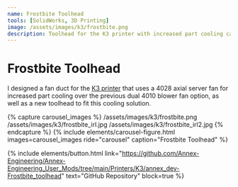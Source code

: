 ```yaml
---
name: Frostbite Toolhead
tools: [SolidWorks, 3D Printing]
image: /assets/images/k3/frostbite.png
description: Toolhead for the K3 printer with increased part cooling capacity.
---
```


# Frostbite Toolhead

I designed a fan duct for the [K3 printer](/projects/02-k3) that uses a 4028
axial server fan for increased part cooling over the previous dual 4010 blower
fan option, as well as a new toolhead to fit this cooling solution.

{% capture carousel_images %}
/assets/images/k3/frostbite.png
/assets/images/k3/frostbite_irl.jpg
/assets/images/k3/frostbite_irl2.jpg
{% endcapture %}
{% include elements/carousel-figure.html images=carousel_images ride="carousel" caption="Frostbite Toolhead" %}

{% include elements/button.html link="https://github.com/Annex-Engineering/Annex-Engineering_User_Mods/tree/main/Printers/K3/annex_dev-Frostbite_toolhead" text="GitHub Repository" block=true %}
